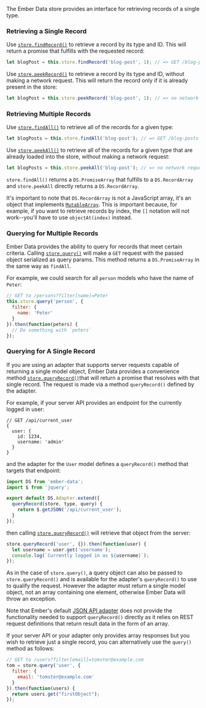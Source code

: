 The Ember Data store provides an interface for retrieving records of a single type.

### Retrieving a Single Record

Use [`store.findRecord()`](https://api.emberjs.com/ember-data/release/classes/DS.Store/methods/findRecord?anchor=findRecord) to retrieve a record by its type and ID.
This will return a promise that fulfills with the requested record:

```javascript
let blogPost = this.store.findRecord('blog-post', 1); // => GET /blog-posts/1
```

Use [`store.peekRecord()`](https://api.emberjs.com/ember-data/release/classes/DS.Store/methods/findRecord?anchor=peekRecord) to retrieve a record by its type and ID, without making a network request.
This will return the record only if it is already present in the store:

```javascript
let blogPost = this.store.peekRecord('blog-post', 1); // => no network request
```

### Retrieving Multiple Records

Use [`store.findAll()`](https://api.emberjs.com/ember-data/release/classes/DS.Store/methods/findAll?anchor=findAll) to retrieve all of the records for a given type:

```javascript
let blogPosts = this.store.findAll('blog-post'); // => GET /blog-posts
```

Use [`store.peekAll()`](https://api.emberjs.com/data/classes/DS.Store.html#method_peekAll) to retrieve all of the records for a given type that are already loaded into the store, without making a network request:

```javascript
let blogPosts = this.store.peekAll('blog-post'); // => no network request
```

`store.findAll()` returns a `DS.PromiseArray` that fulfills to a `DS.RecordArray` and `store.peekAll` directly returns a `DS.RecordArray`.

It's important to note that `DS.RecordArray` is not a JavaScript array, it's an object that implements [`MutableArray`](https://api.emberjs.com/ember/release/classes/MutableArray).
This is important because, for example, if you want to retrieve records by index,
the `[]` notation will not work--you'll have to use `objectAt(index)` instead.

### Querying for Multiple Records

Ember Data provides the ability to query for records that meet certain criteria.
Calling [`store.query()`](https://api.emberjs.com/ember-data/release/classes/DS.Store/methods/query?anchor=query) will make a `GET` request with the passed object serialized as query params.
This method returns a `DS.PromiseArray` in the same way as `findAll`.

For example, we could search for all `person` models who have the name of
`Peter`:

```javascript
// GET to /persons?filter[name]=Peter
this.store.query('person', {
  filter: {
    name: 'Peter'
  }
}).then(function(peters) {
  // Do something with `peters`
});
```

### Querying for A Single Record

If you are using an adapter that supports server requests capable of returning a single model object,
Ember Data provides a convenience method [`store.queryRecord()`](https://api.emberjs.com/ember-data/release/classes/DS.Store/methods/query?anchor=queryRecord)that will return a promise that resolves with that single record.
The request is made via a method `queryRecord()` defined by the adapter.

For example, if your server API provides an endpoint for the currently logged in user:

```text
// GET /api/current_user
{
  user: {
    id: 1234,
    username: 'admin'
  }
}
```

and the adapter for the `User` model defines a `queryRecord()` method that targets that endpoint:

```javascript {data-filename=app/adapters/user.js}
import DS from 'ember-data';
import $ from 'jquery';

export default DS.Adapter.extend({
  queryRecord(store, type, query) {
    return $.getJSON('/api/current_user');
  }
});
```

then calling [`store.queryRecord()`](https://api.emberjs.com/ember-data/release/classes/DS.Store/methods/query?anchor=queryRecord) will retrieve that object from the server:

```javascript
store.queryRecord('user', {}).then(function(user) {
  let username = user.get('username');
  console.log(`Currently logged in as ${username}`);
});
```

As in the case of `store.query()`, a query object can also be passed to `store.queryRecord()` and is available for the adapter's `queryRecord()` to use to qualify the request.
However the adapter must return a single model object, not an array containing one element,
otherwise Ember Data will throw an exception.

Note that Ember's default [JSON API adapter](https://api.emberjs.com/ember-data/release/classes/DS.JSONAPIAdapter) does not provide the functionality needed to support `queryRecord()` directly as it relies on REST request definitions that return result data in the form of an array.

If your server API or your adapter only provides array responses but you wish to retrieve just a single record, you can alternatively use the `query()` method as follows:

```javascript
// GET to /users?filter[email]=tomster@example.com
tom = store.query('user', {
  filter: {
    email: 'tomster@example.com'
  }
}).then(function(users) {
  return users.get("firstObject");
});
```
